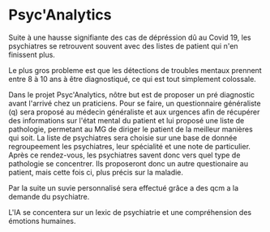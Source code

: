 # Psyc'Analytics
Suite à une hausse signifiante des cas de dépréssion dû au Covid 19, les psychiatres se retrouvent souvent avec des listes de patient qui n'en finissent plus.

Le plus gros probleme est que les détections de troubles mentaux prennent entre 8 à 10 ans à être diagnostiqué, ce qui est tout simplement colossale.

Dans le projet Psyc'Analytics, nôtre but est de proposer un pré diagnostic avant l'arrivé chez un praticiens.
Pour se faire, un questionnaire généraliste (q) sera proposé au médecin généraliste et aux urgences afin de récupérer des informations sur l'état mental du 
patient et lui proposé une liste de pathologie, permetant au MG de diriger le patient de la meilleur manières qui soit. La liste de
psychiatres sera choisie sur une base de donnée regroupeement les psychiatres, leur spécialité et une note de particulier. 
Après ce rendez-vous, les psychiatres savent donc vers quel type de pathologie se concentrer. Ils proposeront donc un autre questionaire au patient, mais cette fois ci,
plus précis sur la maladie.

Par la suite un suvie personnalisé sera effectué grâce a des qcm a la demande du psychiatre.

L'IA se concentera sur un lexic de psychiatrie et une compréhension des émotions humaines.

